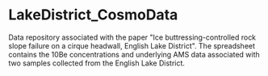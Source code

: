 # LakeDistrict_CosmoData
Data repository associated with the paper "Ice buttressing-controlled rock slope failure on a cirque headwall, English Lake District". The spreadsheet contains the 10Be concentrations and underlying AMS data associated with two samples collected from the English Lake District.

